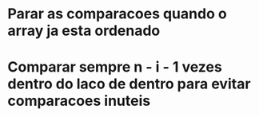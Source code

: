 # Parar as comparacoes quando o array ja esta ordenado
# Comparar sempre n - i - 1 vezes dentro do laco de dentro para evitar comparacoes inuteis